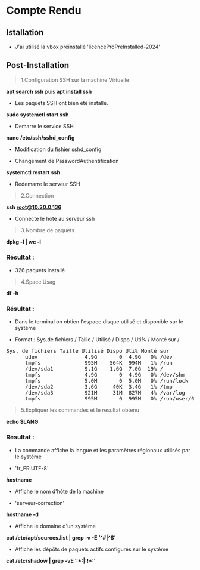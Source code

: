 # Compte Rendu

## Istallation

- J'ai utilisé la vbox préinstallé 'licenceProPreInstalled-2024'

## Post-Installation

>1.Configuration SSH sur la machine Virtuelle

**apt search ssh** puis **apt install ssh**  

- Les paquets SSH ont bien été installé.

**sudo systemctl start ssh**

- Demarre le service SSH

**nano /etc/ssh/sshd_config**

- Modification du fishier sshd_config  

- Changement de PasswordAuthentification 

**systemctl restart ssh**

- Redemarre le serveur SSH

>2.Connection

**ssh root@10.20.0.136**

- Connecte le hote au serveur ssh 

>3.Nombre de paquets

**dpkg -l | wc -l**

### Résultat : 

- 326 paquets installé 

>4.Space Usag

**df -h**

### Résultat :

- Dans le terminal on obtien l'espace disque utilisé et disponible sur le système

- Format : Sys.de fichiers / Taille / Utilisé / Dispo / Uti% / Monté sur /

<pre>Sys. de fichiers Taille Utilisé Dispo Uti% Monté sur
      udev               4,9G       0  4,9G   0% /dev
      tmpfs              995M    564K  994M   1% /run
      /dev/sda1          9,1G    1,6G  7,0G  19% /
      tmpfs              4,9G       0  4,9G   0% /dev/shm
      tmpfs              5,0M       0  5,0M   0% /run/lock
      /dev/sda2          3,6G     40K  3,4G   1% /tmp
      /dev/sda3          921M     31M  827M   4% /var/log
      tmpfs              995M       0  995M   0% /run/user/0
</pre>

>5.Expliquer les commandes et le resultat obtenu

**echo $LANG**

### Résultat :

- La commande affiche la langue et les paramètres régionaux utilisés par le système 

- 'fr_FR.UTF-8'

**hostname**

- Affiche le nom d'hôte de la machine

- 'serveur-correction'

**hostname -d**

- Affiche le domaine d'un système

**cat /etc/apt/sources.list | grep -v -E ’^#|^$’**

- Affiche les dépôts de paquets actifs configurés sur le système 

**cat /etc/shadow | grep -vE ’:\*:|:!\*:’**


